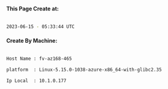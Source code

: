 
   
#### This Page Create at:

```bash

2023-06-15 - 05:33:44 UTC

```

#### Create By Machine:

```bash

Host Name : fv-az168-465

platform  : Linux-5.15.0-1038-azure-x86_64-with-glibc2.35

Ip Local  : 10.1.0.177

```

